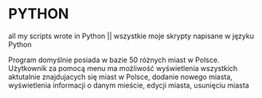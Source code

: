 # PYTHON
all my scripts wrote in Python || wszystkie moje skrypty napisane w języku Python

Program domyślnie posiada w bazie 50 różnych miast w Polsce. 
Użytkownik za pomocą menu ma możliwość wyświetlenia wszystkich aktutalnie znajdujacych się miast w Polsce, dodanie nowego miasta, wyświetlenia informacji o danym mieście, edycji miasta, usunięciu miasta

